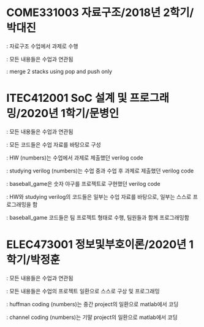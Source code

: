 # COME331003 자료구조/2018년 2학기/박대진

: 자료구조 수업에서 과제로 수행

: 모든 내용들은 수업과 연관됨


: merge 2 stacks using pop and push only


# ITEC412001 SoC 설계 및 프로그래밍/2020년 1학기/문병인

: 모든 내용들은 수업과 연관됨

: 모든 코드들은 수업 자료를 바탕으로 구성


: HW (numbers)는 수업에서 과제로 제출했던 verilog code

: studying verilog (numbers)는 수업 중과 수업 후 과제로 제출했던 verilog code

: baseball_game은 숫자 야구를 프로젝트로 구현했던 verilog code

: HW와 studying verilog의 코드들은 일부는 수업 자료를 바탕으로, 일부는 스스로 프로그래밍을 함

: baseball_game 코드들은 팀 프로젝트 형태로 수행, 팀원들과 함께 프로그래밍함


# ELEC473001 정보및부호이론/2020년 1학기/박정훈

: 모든 내용들은 수업과 연관됨

: 모든 내용들은 수업의 프로젝트 일환으로 스스로 구상 및 프로그래밍


: huffman coding (numbers)는 중간 project의 일환으로 matlab에서 코딩

: channel coding (numbers)는 기말 project의 일환으로 matlab에서 코딩

